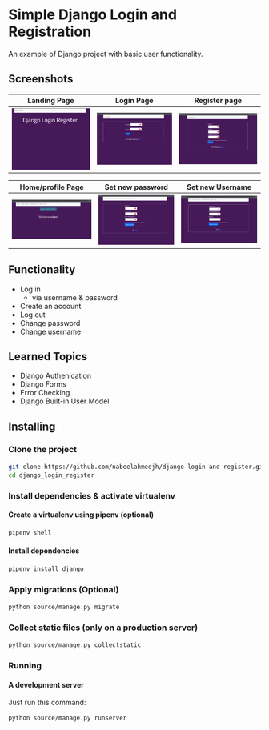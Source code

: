 # Simple Django Login and Registration

An example of Django project with basic user functionality.

## Screenshots

| Landing Page | Login Page | Register page |
| -------|--------------|-----------------|
| <img src="./screenshots/landing_page.png" width="200"> | <img src="./screenshots/login_page.png" width="200"> | <img src="./screenshots/register_page.png" width="200"> |

| Home/profile Page | Set new password | Set new Username |
| ---------------|------------------|-----------------|
| <img src="./screenshots/home_profile_page.png" width="200"> | <img src="./screenshots/change_password_page.png" width="200"> | <img src="./screenshots/change_username_page.png" width="200"> |

## Functionality

- Log in
    - via username & password
- Create an account
- Log out
- Change password
- Change username


## Learned Topics

- Django Authenication
- Django Forms
- Error Checking
- Django Built-in User Model


## Installing

### Clone the project

```bash
git clone https://github.com/nabeelahmedjh/django-login-and-register.git
cd django_login_register
```

### Install dependencies & activate virtualenv

#### Create a virtualenv using pipenv (optional)

```bash
pipenv shell

```

#### Install dependencies

```bash
pipenv install django
```

### Apply migrations (Optional)

```bash
python source/manage.py migrate
```

### Collect static files (only on a production server)

```bash
python source/manage.py collectstatic
```

### Running

#### A development server

Just run this command:

```bash
python source/manage.py runserver
```